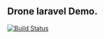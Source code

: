 ## Drone laravel Demo.

[![Build Status](http://192.168.10.10:8000/api/badges/curder/drone-laravel-test/status.svg)](http://192.168.10.10:8000/curder/drone-laravel-test)

